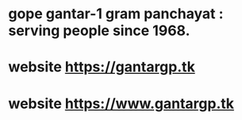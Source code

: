 # gope gantar-1 gram panchayat : serving people since 1968.
# website https://gantargp.tk
# website https://www.gantargp.tk
